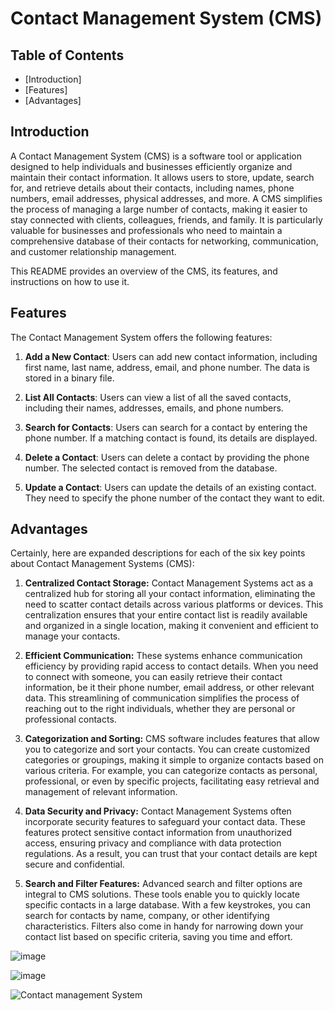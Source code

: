 # Contact Management System (CMS)

## Table of Contents

- [Introduction]
- [Features]
- [Advantages]

## Introduction

A Contact Management System (CMS) is a software tool or application designed to help individuals and businesses efficiently organize and maintain their contact information. 
It allows users to store, update, search for, and retrieve details about their contacts, including names, phone numbers, email addresses, physical addresses, and more. 
A CMS simplifies the process of managing a large number of contacts, making it easier to stay connected with clients, colleagues, friends, and family. 
It is particularly valuable for businesses and professionals who need to maintain a comprehensive database of their contacts for networking, communication, and customer relationship management.

This README provides an overview of the CMS, its features, and instructions on how to use it.

## Features

The Contact Management System offers the following features:

1. **Add a New Contact**: Users can add new contact information, including first name, last name, address, email, and phone number. The data is stored in a binary file.

2. **List All Contacts**: Users can view a list of all the saved contacts, including their names, addresses, emails, and phone numbers.

3. **Search for Contacts**: Users can search for a contact by entering the phone number. If a matching contact is found, its details are displayed.

4. **Delete a Contact**: Users can delete a contact by providing the phone number. The selected contact is removed from the database.

5. **Update a Contact**: Users can update the details of an existing contact. They need to specify the phone number of the contact they want to edit.


## Advantages

Certainly, here are expanded descriptions for each of the six key points about Contact Management Systems (CMS):

1. **Centralized Contact Storage:** Contact Management Systems act as a centralized hub for storing all your contact information, eliminating the need to scatter contact details across various platforms or devices. This centralization ensures that your entire contact list is readily available and organized in a single location, making it convenient and efficient to manage your contacts.

2. **Efficient Communication:** These systems enhance communication efficiency by providing rapid access to contact details. When you need to connect with someone, you can easily retrieve their contact information, be it their phone number, email address, or other relevant data. This streamlining of communication simplifies the process of reaching out to the right individuals, whether they are personal or professional contacts.

3. **Categorization and Sorting:** CMS software includes features that allow you to categorize and sort your contacts. You can create customized categories or groupings, making it simple to organize contacts based on various criteria. For example, you can categorize contacts as personal, professional, or even by specific projects, facilitating easy retrieval and management of relevant information.

4. **Data Security and Privacy:** Contact Management Systems often incorporate security features to safeguard your contact data. These features protect sensitive contact information from unauthorized access, ensuring privacy and compliance with data protection regulations. As a result, you can trust that your contact details are kept secure and confidential.

5. **Search and Filter Features:** Advanced search and filter options are integral to CMS solutions. These tools enable you to quickly locate specific contacts in a large database. With a few keystrokes, you can search for contacts by name, company, or other identifying characteristics. Filters also come in handy for narrowing down your contact list based on specific criteria, saving you time and effort.


![image](https://github.com/paritosh22/Contact-Management-System/assets/122518099/656ecc44-fe2d-4129-b9eb-b7864d1a8993)

![image](https://github.com/paritosh22/Contact-Management-System/assets/122518099/c6e7df1a-16b3-4012-8daa-01b7c38696c3)

![Contact management System](https://github.com/paritosh22/Contact-Management-System/assets/122518099/019fbacd-9628-4c0b-831b-296eb7b83ec0)


